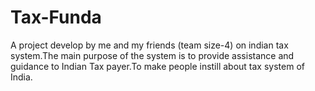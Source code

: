 # Tax-Funda
A project develop by me and my friends (team size-4) on indian tax system.The main purpose of the system is to provide assistance and guidance to Indian Tax payer.To make people instill about tax system of India. 
